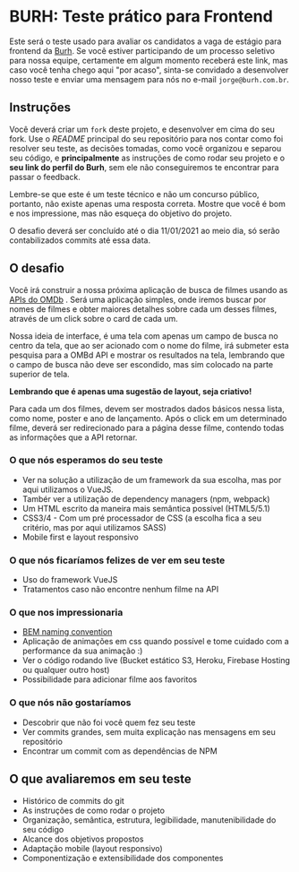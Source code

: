 # BURH: Teste prático para Frontend

Este será o teste usado para avaliar os candidatos a vaga de estágio para frontend da [Burh](http://burh.com.br). Se você estiver participando de um processo seletivo para nossa equipe, certamente em algum momento receberá este link, mas caso você tenha chego aqui "por acaso", sinta-se convidado a desenvolver nosso teste e enviar uma mensagem para nós no e-mail `jorge@burh.com.br`. 

## Instruções

Você deverá criar um `fork` deste projeto, e desenvolver em cima do seu fork. Use o *README* principal do seu repositório para nos contar como foi resolver seu teste, as decisões tomadas, como você organizou e separou seu código, e <b>principalmente</b> as instruções de como rodar seu projeto e o <b>seu link do perfil do Burh</b>, sem ele não conseguiremos te encontrar para passar o feedback.

Lembre-se que este é um teste técnico e não um concurso público, portanto, não existe apenas uma resposta correta. Mostre que você é bom e nos impressione, mas não esqueça do objetivo do projeto. 

O desafio deverá ser concluído até o dia 11/01/2021 ao meio dia, só serão contabilizados commits até essa data.

## O desafio

Você irá construir a nossa próxima aplicação de busca de filmes usando as [APIs do OMDb](http://www.omdbapi.com/) . Será uma aplicação simples, onde iremos buscar por nomes de filmes e obter maiores detalhes sobre cada um desses filmes, através de um click sobre o card de cada um.

Nossa ideia de interface, é uma tela com apenas um campo de busca no centro da tela, que ao ser acionado com o nome do filme, irá submeter esta pesquisa para a OMBd API e mostrar os resultados na tela, lembrando que o campo de busca não deve ser escondido, mas sim colocado na parte superior de tela.

<b>Lembrando que é apenas uma sugestão de layout, seja criativo!</b>
 
Para cada um dos filmes, devem ser mostrados dados básicos nessa lista, como nome, poster e ano de lançamento. Após o click em um determinado filme, deverá ser redirecionado para a página desse filme, contendo todas as informações que a API retornar.

### O que nós esperamos do seu teste

* Ver na solução a utilização de um framework da sua escolha, mas por aqui utilizamos o VueJS.
* Tambér ver a utilização de dependency managers (npm, webpack)
* Um HTML escrito da maneira mais semântica possível (HTML5/5.1)
* CSS3/4 - Com um pré processador de CSS (a escolha fica a seu critério, mas por aqui utilizamos SASS)
* Mobile first e layout responsivo

### O que nós ficaríamos felizes de ver em seu teste

* Uso do framework VueJS
* Tratamentos caso não encontre nenhum filme na API

### O que nos impressionaria

* [BEM naming convention](http://getbem.com/naming/)
* Aplicação de animações em css quando possível e tome cuidado com a performance da sua animação :)
* Ver o código rodando live (Bucket estático S3, Heroku, Firebase Hosting ou qualquer outro host)
* Possibilidade para adicionar filme aos favoritos

### O que nós não gostaríamos

* Descobrir que não foi você quem fez seu teste
* Ver commits grandes, sem muita explicação nas mensagens em seu repositório 
* Encontrar um commit com as dependências de NPM

## O que avaliaremos em seu teste

* Histórico de commits do git
* As instruções de como rodar o projeto
* Organização, semântica, estrutura, legibilidade, manutenibilidade do seu código
* Alcance dos objetivos propostos
* Adaptação mobile (layout responsivo)
* Componentização e extensibilidade dos componentes
